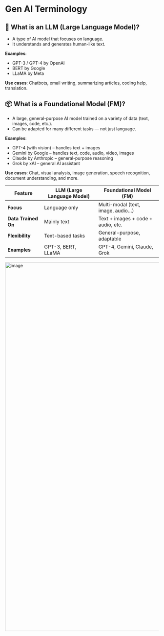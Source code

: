 # Gen AI Terminology

## 🧠 What is an LLM (Large Language Model)?

- A type of AI model that focuses on language.
- It understands and generates human-like text.

**Examples**:

- GPT-3 / GPT-4 by OpenAI
- BERT by Google
- LLaMA by Meta

**Use cases**: Chatbots, email writing, summarizing articles, coding help, translation.

## 📦 What is a Foundational Model (FM)?

- A large, general-purpose AI model trained on a variety of data (text, images, code, etc.).
- Can be adapted for many different tasks — not just language.

**Examples**:

- GPT-4 (with vision) – handles text + images
- Gemini by Google – handles text, code, audio, video, images
- Claude by Anthropic – general-purpose reasoning
- Grok by xAI – general AI assistant

**Use cases**: Chat, visual analysis, image generation, speech recognition, document understanding, and more.

| **Feature**         | **LLM (Large Language Model)** | **Foundational Model (FM)**              |
|---------------------|-------------------------------|------------------------------------------|
| **Focus**           | Language only                 | Multi-modal (text, image, audio…)        |
| **Data Trained On** | Mainly text                   | Text + images + code + audio, etc.       |
| **Flexibility**     | Text-based tasks              | General-purpose, adaptable               |
| **Examples**        | GPT-3, BERT, LLaMA            | GPT-4, Gemini, Claude, Grok              |

<img width="1205" alt="image" src="https://github.com/user-attachments/assets/7fa67fcf-b684-462b-8a4c-1c7545e1cba2" />





